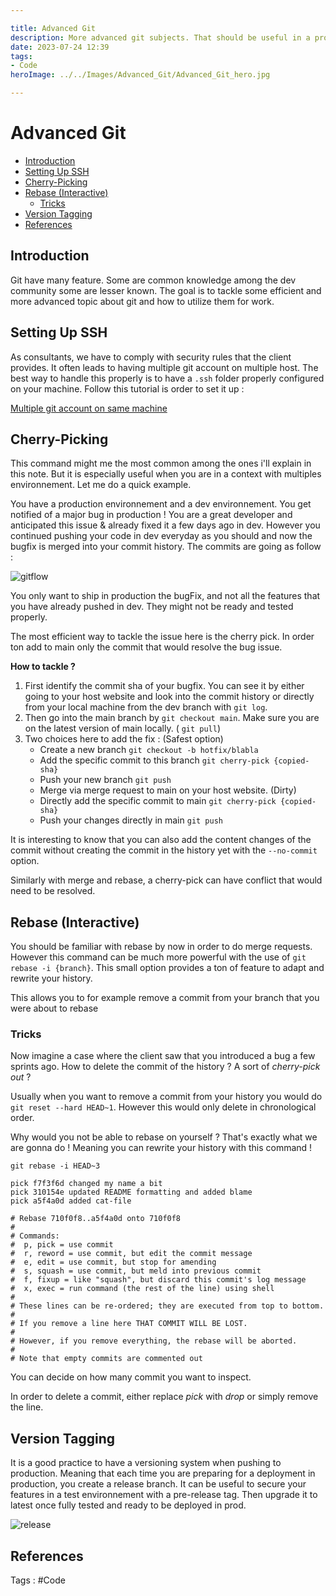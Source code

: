 ```yaml
---

title: Advanced Git
description: More advanced git subjects. That should be useful in a professional working environnement.
date: 2023-07-24 12:39
tags: 
- Code
heroImage: ../../Images/Advanced_Git/Advanced_Git_hero.jpg

---
```


# Advanced Git

- [Introduction](#Introduction)
- [Setting Up SSH](#Setting%20Up%20SSH)
- [Cherry-Picking](#Cherry-Picking)
- [Rebase (Interactive)](#Rebase%20(Interactive))
	- [Tricks](#Tricks)
- [Version Tagging](#Version%20Tagging)
- [References](#References)


## Introduction

Git have many feature. Some are common knowledge among the dev community some are lesser known. The goal is to tackle some efficient and more advanced topic about git and how to utilize them for work.

## Setting Up SSH

As consultants, we have to comply with security rules that the client provides. It often leads to having multiple git account on multiple host. The best way to handle this properly is to have a `.ssh` folder properly configured on your machine. 
Follow this tutorial is order to set it up :

[Multiple git account on same machine](https://obsidian-to-astro.vercel.app/Obsidian-Posts/Multiple%20git%20account%20on%20same%20machine)

## Cherry-Picking

This command might me the most common among the ones i'll explain in this note. But it is especially useful when you are in a context with multiples environnement. Let me do a quick example.

You have a production environnement and a dev environnement. You get notified of a major bug in production ! You are a great developer and anticipated this issue & already fixed it a few days ago in dev. However you continued pushing your code in dev everyday as you should and now the bugfix is merged into your commit history. The commits are going as follow :

![gitflow](../../Images/Advanced_Git/gitflow.drawio.png)

You only want to ship in production the bugFix, and not all the features that you have already pushed in dev. They might not be ready and tested properly. 

The most efficient way to tackle the issue here is the cherry pick. In order ton add to main only the commit that would resolve the bug issue.

**How to tackle ?**

1. First identify the commit sha of your bugfix. You can see it by either going to your host website and look into the commit history or directly from your local machine from the dev branch with `git log`.
2. Then go into the main branch by `git checkout main`. Make sure you are on the latest version of main locally. ( `git pull`)
3. Two choices here to add the fix :
(Safest option)
	-  Create a new branch `git checkout -b hotfix/blabla`
	- Add the specific commit to this branch `git cherry-pick {copied-sha}`
	- Push your new branch `git push`
	- Merge via merge request to main on your host website.
(Dirty)
	- Directly add the specific commit to main `git cherry-pick {copied-sha}`
	- Push your changes directly in main `git push`

It is interesting to know that you can also add the content changes of the commit without creating the commit in the history yet with the `--no-commit` option.

Similarly with merge and rebase, a cherry-pick can have conflict that would need to be resolved.

## Rebase (Interactive)

You should be familiar with rebase by now in order to do merge requests. However this command can be much more powerful with the use of `git rebase -i {branch}`. 
This small option provides a ton of feature to adapt and rewrite your history.

This allows you to for example remove a commit from your branch that you were about to rebase

### Tricks
Now imagine a case where the client saw that you introduced a bug a few sprints ago. How to delete the commit of the history ? A sort of *cherry-pick out* ?

Usually when you want to remove a commit from your history you would do  `git reset --hard HEAD~1`. However this would only delete in chronological order. 

Why would you not be able to rebase on yourself ? That's exactly what we are gonna do ! Meaning you can rewrite your history with this command !

`git rebase -i HEAD~3`

```console
pick f7f3f6d changed my name a bit
pick 310154e updated README formatting and added blame
pick a5f4a0d added cat-file

# Rebase 710f0f8..a5f4a0d onto 710f0f8
#
# Commands:
#  p, pick = use commit
#  r, reword = use commit, but edit the commit message
#  e, edit = use commit, but stop for amending
#  s, squash = use commit, but meld into previous commit
#  f, fixup = like "squash", but discard this commit's log message
#  x, exec = run command (the rest of the line) using shell
#
# These lines can be re-ordered; they are executed from top to bottom.
#
# If you remove a line here THAT COMMIT WILL BE LOST.
#
# However, if you remove everything, the rebase will be aborted.
#
# Note that empty commits are commented out
```
You can decide on how many commit you want to inspect.

In order to delete a commit, either replace *pick* with *drop* or simply remove the line. 

## Version Tagging 

It is a good practice to have a versioning system when pushing to production. Meaning that each time you are preparing for a deployment in production, you create a release branch. 
It can be useful to secure your features in a test environnement with a pre-release tag.
Then upgrade it to latest once fully tested and ready to be deployed in prod.

![release](../../Images/Advanced_Git/release1.png)

## References

Tags : #Code 



